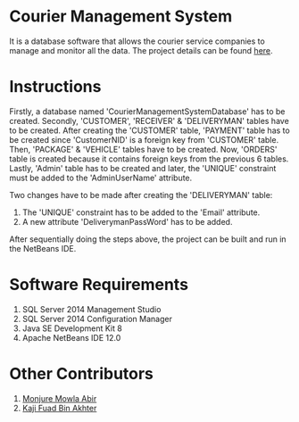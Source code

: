 # Courier Management System

It is a database software that allows the courier service companies to manage and monitor all the data. The project details can be found [here](https://github.com/Nawrin14/Courier_Management_System/blob/master/Courier%20Management%20System.pdf).

# Instructions

Firstly, a database named 'CourierManagementSystemDatabase' has to be created. Secondly, 'CUSTOMER', 'RECEIVER' & 'DELIVERYMAN' tables have to be created. After creating the 'CUSTOMER' table, 'PAYMENT' table has to be created since 'CustomerNID' is a foreign key from 'CUSTOMER' table. Then, 'PACKAGE' & 'VEHICLE' tables have to be created. Now, 'ORDERS' table is created because it contains foreign keys from the previous 6 tables. Lastly, 'Admin' table has to be created and later, the 'UNIQUE' constraint must be added to the 'AdminUserName' attribute.

Two changes have to be made after creating the 'DELIVERYMAN' table:
1. The 'UNIQUE' constraint has to be added to the 'Email' attribute.
2. A new attribute 'DeliverymanPassWord' has to be added.

After sequentially doing the steps above, the project can be built and run in the NetBeans IDE.

# Software Requirements

1. SQL Server 2014 Management Studio
2. SQL Server 2014 Configuration Manager
3. Java SE Development Kit 8
4. Apache NetBeans IDE 12.0

# Other Contributors

1. [Monjure Mowla Abir](https://github.com/abir2727) 
2. [Kaji Fuad Bin Akhter](https://github.com/FuadBinAkhter)
